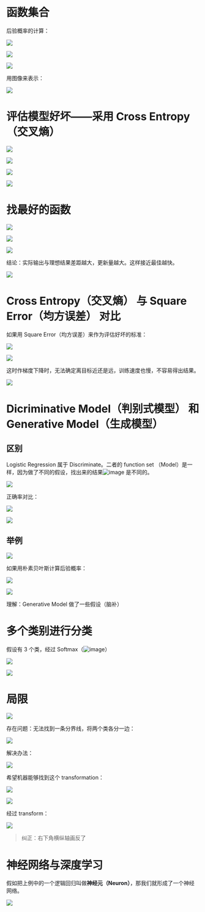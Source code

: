 # 函数集合
后验概率的计算：

![](https://cdn.nlark.com/yuque/0/2024/png/33804227/1731729303803-9af8c29c-ec1c-433a-bc87-bc8b5e6961ca.png?x-oss-process=image%2Fformat%2Cwebp%2Fresize%2Cw_1312%2Climit_0)

![](https://cdn.nlark.com/yuque/0/2024/png/33804227/1731730530938-e772ef95-4d05-4b08-9da9-06add5c2e8d4.png?x-oss-process=image%2Fformat%2Cwebp%2Fresize%2Cw_1312%2Climit_0)

![](https://cdn.nlark.com/yuque/0/2024/png/33804227/1731739987598-40e5085e-9046-4aff-89e2-d105bad26398.png)

用图像来表示：

![](https://cdn.nlark.com/yuque/0/2024/png/33804227/1731739974949-60a32cc4-5fa3-4709-9528-b2c4b9d6fc38.png)

# 评估模型好坏——采用 Cross Entropy（交叉熵）
![](https://cdn.nlark.com/yuque/0/2024/png/33804227/1731739872638-a74274a4-6bac-4962-a107-5616dde62355.png)

![](https://cdn.nlark.com/yuque/0/2024/png/33804227/1731740341912-8e68a7f5-2293-4e59-a66b-c03a7a030b4e.png)

![](https://cdn.nlark.com/yuque/0/2024/png/33804227/1731741794649-d3bb74e9-0d64-416c-bd64-94ea7ddf6ede.png)

![](https://cdn.nlark.com/yuque/0/2024/png/33804227/1731741866615-41aad30c-c567-421d-941e-f1124c5944bc.png)

# 找最好的函数
![](https://cdn.nlark.com/yuque/0/2024/png/33804227/1731742159452-18c260fa-55f5-4bdf-8296-ee8f6a5ea8aa.png)

![](https://cdn.nlark.com/yuque/0/2024/png/33804227/1731746195262-fb97787a-8fea-494a-8015-391d4dcc9ec3.png)

![](https://cdn.nlark.com/yuque/0/2024/png/33804227/1731746284017-da6d9c15-df40-41c3-b09f-ce00bdc7aa2f.png)

结论：实际输出与理想结果差距越大，更新量越大。这样接近最佳越快。

![](https://cdn.nlark.com/yuque/0/2024/png/33804227/1731746391150-9a541a79-95e1-41d0-8083-563558e2eacb.png)

# Cross Entropy（交叉熵） 与 Square Error（均方误差） 对比
如果用 Square Error（均方误差）来作为评估好坏的标准：

![](https://cdn.nlark.com/yuque/0/2024/png/33804227/1731746602978-eb23f669-78ea-4516-acb5-584c1d6ce1d2.png)

![](https://cdn.nlark.com/yuque/0/2024/png/33804227/1731746764079-81d1eb0f-c7d7-4253-86bc-8385e324c75b.png)

这时作梯度下降时，无法确定离目标近还是远，训练速度也慢，不容易得出结果。

![](https://cdn.nlark.com/yuque/0/2024/png/33804227/1731746682587-473b1386-aa17-4be7-a168-e9690a7fd21c.png)

# Dicriminative Model（判别式模型） 和 Generative Model（生成模型）
## 区别
Logistic Regression 属于 Discriminate。二者的 function set （Model）是一样，因为做了不同的假设，找出来的结果![image](https://cdn.nlark.com/yuque/__latex/2a2fb23b1d51fac2f310c0cfa3fad3db.svg) 是不同的。

![](https://cdn.nlark.com/yuque/0/2024/png/33804227/1731747041029-1009d7c5-f06c-4f9e-9a71-94b73cd8928d.png)

正确率对比：

![](https://cdn.nlark.com/yuque/0/2024/png/33804227/1731747121390-29c12e86-85c0-45eb-99e1-fc71de2e67fd.png) 

![](https://cdn.nlark.com/yuque/0/2024/png/33804227/1731749163391-e8c5a292-91c1-4c98-91a1-724ba6f3e25c.png)

## 举例
![](https://cdn.nlark.com/yuque/0/2024/png/33804227/1731748196226-884bde79-2462-4975-9e9d-39e4d40b1606.png)

如果用朴素贝叶斯计算后验概率：

![](https://cdn.nlark.com/yuque/0/2024/png/33804227/1731748474362-dec25d03-eb6e-4722-a9af-93e24db4c9c0.png)

![](https://cdn.nlark.com/yuque/0/2024/png/33804227/1731748616599-cc3348a1-b0bc-468d-9482-1737c435a1cd.png)

理解：Generative Model 做了一些假设（脑补）

# 多个类别进行分类
假设有 3 个类，经过 Softmax（![image](https://cdn.nlark.com/yuque/__latex/349e1211cadcd9fca9c3cea2a41a2870.svg)）

![](https://cdn.nlark.com/yuque/0/2024/png/33804227/1731830030163-408e4b9f-a57f-4cc8-a5ad-3e8d362ffd0a.png)

![](https://cdn.nlark.com/yuque/0/2024/png/33804227/1731830659016-0bb60648-c325-4270-9589-5ad212d5e220.png)

# 局限
![](https://cdn.nlark.com/yuque/0/2024/png/33804227/1731830751026-8d24d7e1-ae34-47c6-a02e-d6f5bdf6ca49.png)

存在问题：无法找到一条分界线，将两个类各分一边：

![](https://cdn.nlark.com/yuque/0/2024/png/33804227/1731830834707-dc9973bd-40c8-47dc-966f-53b45f23f32b.png)

解决办法：

![](https://cdn.nlark.com/yuque/0/2024/png/33804227/1731831084165-5c611142-34de-4174-a417-6b4e39ee04f4.png)

希望机器能够找到这个 transformation：

![](https://cdn.nlark.com/yuque/0/2024/png/33804227/1731831291881-c5e37732-03b4-4331-b349-5a4bb265187c.png)

![](https://cdn.nlark.com/yuque/0/2024/png/33804227/1731831536816-054fcca0-c000-49f4-a2ae-5f18e4d7491c.png)

经过 transform：

![](https://cdn.nlark.com/yuque/0/2024/png/33804227/1731831582849-a17294e8-1bd3-477a-9294-1c2e6ac2e706.png)

> 纠正：右下角横纵轴画反了
>

# 神经网络与深度学习
<font style="color:rgb(25, 27, 31);">假如把上例中的一个逻辑回归叫做</font>**<font style="color:rgb(25, 27, 31);">神经元（Neuron）</font>**<font style="color:rgb(25, 27, 31);">，那我们就形成了一个神经网络。</font>

![](https://cdn.nlark.com/yuque/0/2024/png/33804227/1731831661183-6ef1e95f-6017-47a8-87ec-8af069c58996.png)

